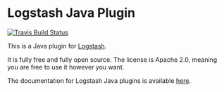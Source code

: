 # Logstash Java Plugin

[![Travis Build Status](https://travis-ci.com/logstash-plugins/logstash-codec-java_codec_example.svg)](https://travis-ci.com/logstash-plugins/logstash-codec-java_codec_example)

This is a Java plugin for [Logstash](https://github.com/elastic/logstash).

It is fully free and fully open source. The license is Apache 2.0, meaning you are free to use it however you want.

The documentation for Logstash Java plugins is available [here](https://www.elastic.co/guide/en/logstash/6.7/contributing-java-plugin.html).
